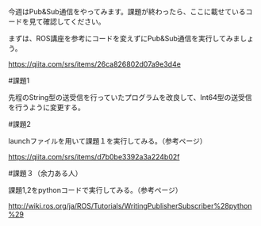 今週はPub&Sub通信をやってみます。課題が終わったら、ここに載せているコードを見て確認してください。

まずは、ROS講座を参考にコードを変えずにPub&Sub通信を実行してみましょう。

https://qiita.com/srs/items/26ca826802d07a9e3d4e

#課題1

先程のString型の送受信を行っていたプログラムを改良して、Int64型の送受信を行うように変更する。


#課題2

launchファイルを用いて課題１を実行してみる。（参考ページ）

https://qiita.com/srs/items/d7b0be3392a3a224b02f


#課題３（余力ある人）

課題1,2をpythonコードで実行してみる。（参考ページ）

http://wiki.ros.org/ja/ROS/Tutorials/WritingPublisherSubscriber%28python%29

